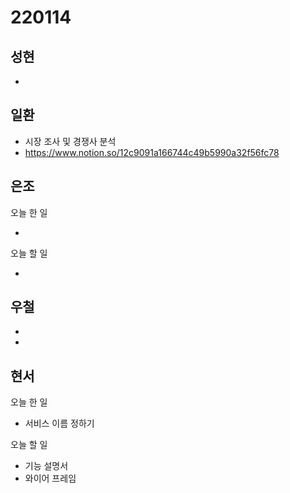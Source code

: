 # 220114

## 성현

- 

## 일환

- 시장 조사 및 경쟁사 분석
- https://www.notion.so/12c9091a166744c49b5990a32f56fc78

## 은조

오늘 한 일

- 

오늘 할 일

- 

## 우철

-
-

## 현서

오늘 한 일

- 서비스 이름 정하기

오늘 할 일

- 기능 설명서
- 와이어 프레임
